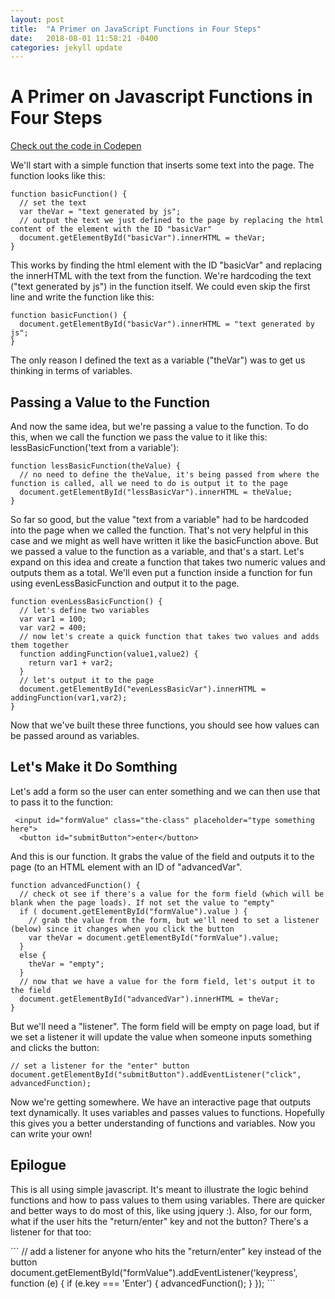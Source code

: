 ```yaml
---
layout: post
title:  "A Primer on JavaScript Functions in Four Steps"
date:   2018-08-01 11:58:21 -0400
categories: jekyll update
---
```


 <h1>A Primer on Javascript Functions in Four Steps</h1>
  <p><a href="https://codepen.io/studiozut/pen/mjpKLZ">Check out the code in Codepen</a></p>
  <p>We'll start with a simple function that inserts some text into the page. The function looks like this:</p>

```
function basicFunction() {
  // set the text
  var theVar = "text generated by js";
  // output the text we just defined to the page by replacing the html content of the element with the ID "basicVar"
  document.getElementById("basicVar").innerHTML = theVar;
}
```

  <p>This works by finding the html element with the ID "basicVar" and replacing the innerHTML with the text from the function. We're hardcoding the text ("text generated by js") in the function itself. We could even skip the first line and write the function like this:</p>

```
function basicFunction() {
  document.getElementById("basicVar").innerHTML = "text generated by js";
}
```
  <p>The only reason I defined the text as a variable ("theVar") was to get us thinking in terms of variables.</p>

  <h2>Passing a Value to the Function</h2>	  
  <p>And now the same idea, but we're passing a value to the function. To do this, when we call the function we pass the value to it like this: lessBasicFunction('text from a variable'):</p>

```
function lessBasicFunction(theValue) {
  // no need to define the theValue, it's being passed from where the function is called, all we need to do is output it to the page
  document.getElementById("lessBasicVar").innerHTML = theValue;
}
```
  <p>So far so good, but the value "text from a variable" had to be hardcoded into the page when we called the function. That's not very helpful in this case and we might as well have written it like the basicFunction above. But we passed a value to the function as a variable, and that's a start. Let's expand on this idea and create a function that takes two numeric values and outputs them as a total. We'll even put a function inside a function for fun using evenLessBasicFunction and output it to the page.</p>

```
function evenLessBasicFunction() {
  // let's define two variables
  var var1 = 100;
  var var2 = 400;
  // now let's create a quick function that takes two values and adds them together
  function addingFunction(value1,value2) {
    return var1 + var2;
  }
  // let's output it to the page
  document.getElementById("evenLessBasicVar").innerHTML = addingFunction(var1,var2);
}
```
<p>Now that we've built these three functions, you should see how values can be passed around as variables.</p>

<h2>Let's Make it Do Somthing</h2>
<p>Let's add a form so the user can enter something and we can then use that to pass it to the function:</p>

```
 <input id="formValue" class="the-class" placeholder="type something here">
  <button id="submitButton">enter</button>
```

<p>And this is our function. It grabs the value of the field and outputs it to the page (to an HTML element with an ID of "advancedVar".</p>


```
function advancedFunction() {
  // check ot see if there's a value for the form field (which will be blank when the page loads). If not set the value to "empty"
  if ( document.getElementById("formValue").value ) {
    // grab the value from the form, but we'll need to set a listener (below) since it changes when you click the button
    var theVar = document.getElementById("formValue").value;
  }
  else {
    theVar = "empty";
  }
  // now that we have a value for the form field, let's output it to the field
  document.getElementById("advancedVar").innerHTML = theVar;
}
```

<p>But we'll need a "listener". The form field will be empty on page load, but if we set a listener it will update the value when someone inputs something and clicks the button:</p>

```
// set a listener for the "enter" button
document.getElementById("submitButton").addEventListener("click", advancedFunction);
```

<p>Now we're getting somewhere. We have an interactive page that outputs text dynamically. It uses variables and passes values to functions. Hopefully this gives you a better understanding of functions and variables. Now you can write your own!<p>

<h2>Epilogue</h2>
<p>This is all using simple javascript. It's meant to illustrate the logic behind functions and how to pass values to them using variables. There are quicker and better ways to do most of this, like using jquery :). Also, for our form, what if the user hits the "return/enter" key and not the button? There's a listener for that too:</p> 
```
// add a listener for anyone who hits the "return/enter" key instead of the button
document.getElementById("formValue").addEventListener('keypress', function (e) {
    if (e.key === 'Enter') {
      advancedFunction();
    }
});
```
